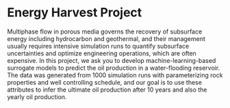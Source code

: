 # Energy Harvest Project
Multiphase flow in porous media governs the recovery of subsurface energy including hydrocarbon and geothermal, and their management usually requires intensive simulation runs to quantify subsurface uncertainties and optimize engineering operations, which are often expensive. In this project, we ask you to develop machine-learning-based surrogate models to predict the oil production in a water-flooding reservoir. The data was generated from 1000 simulation runs with parameterizing rock properties and well controlling schedule, and our goal is to use these attributes to infer the ultimate oil production after 10 years and also the yearly oil production.
